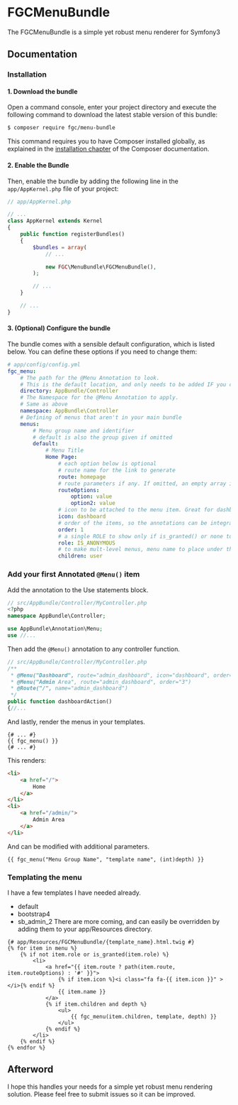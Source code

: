 # FGCMenuBundle
The FGCMenuBundle is a simple yet robust menu renderer for Symfony3
## Documentation
### Installation
#### 1. Download the bundle
Open a command console, enter your project directory and execute the following command to download the latest
stable version of this bundle:
```bash
$ composer require fgc/menu-bundle
```
This command requires you to have Composer installed globally, as explained in the 
[installation chapter](https://getcomposer.org/doc/00-intro.md) of the Composer documentation.
#### 2. Enable the Bundle
Then, enable the bundle by adding the following line in the ```app/AppKernel.php``` file of your project:
```php
// app/AppKernel.php

// ...
class AppKernel extends Kernel
{
    public function registerBundles()
    {
        $bundles = array(
            // ...

            new FGC\MenuBundle\FGCMenuBundle(),
        );

        // ...
    }

    // ...
}
```
#### 3. (Optional) Configure the bundle
The bundle comes with a sensible default configuration, which is listed below. You can define these options 
if you need to change them:
```yaml
# app/config/config.yml
fgc_menu:
    # The path for the @Menu Annotation to look.
    # This is the default location, and only needs to be added IF you changed the base Bundle
    directory: AppBundle/Controller
    # The Namespace for the @Menu Annotation to apply.
    # Same as above
    namespace: AppBundle\Controller
    # Defining of menus that aren't in your main bundle
    menus:
        # Menu group name and identifier
        # default is also the group given if omitted
        default:
            # Menu Title
            Home Page:
                # each option below is optional
                # route name for the link to generate
                route: homepage
                # route parameters if any. If omitted, an empty array is returned
                routeOptions: 
                    option: value
                    option2: value
                # icon to be attached to the menu item. Great for dashboards
                icon: dashboard
                # order of the items, so the annotations can be integrated smoothly
                order: 1
                # a single ROLE to show only if is_granted() or none to always show
                role: IS_ANONYMOUS
                # to make mult-level menus, menu name to place under this item.
                children: user
```
### Add your first Annotated ```@Menu()``` item
Add the annotation to the Use statements block.
```php
// src/AppBundle/Controller/MyController.php
<?php
namespace AppBundle\Controller;

use AppBundle\Annotation\Menu;
use //...
```

Then add the ```@Menu()``` annotation to any controller function.

```php
// src/AppBundle/Controller/MyController.php
/**
 * @Menu("Dashboard", route="admin_dashboard", icon="dashboard", order="1", group="admin", role="ROLE_ADMIN")
 * @Menu("Admin Area", route="admin_dashboard", order="3")
 * @Route("/", name="admin_dashboard")
 */
public function dashboardAction()
{//...
```

And lastly, render the menus in your templates.

```twig
{# ... #}
{{ fgc_menu() }}
{# ... #}
```

This renders:

```html
<li>
    <a href="/">
        Home
    </a>
</li>
<li>
    <a href="/admin/">
        Admin Area
    </a>
</li>    
```
And can be modified with additional parameters.
```twig
{{ fgc_menu("Menu Group Name", "template name", (int)depth) }}
```
### Templating the menu
I have a few templates I have needed already.
* default
* bootstrap4
* sb_admin_2
There are more coming, and can easily be overridden by adding them to your app/Resources directory.
```twig
{# app/Resources/FGCMenuBundle/{template_name}.html.twig #}
{% for item in menu %}
    {% if not item.role or is_granted(item.role) %}
        <li>
            <a href="{{ item.route ? path(item.route, item.routeOptions) : '#' }}">
                {% if item.icon %}<i class="fa fa-{{ item.icon }}" ></i>{% endif %}
                {{ item.name }}
            </a>
            {% if item.children and depth %}
                <ul>
                    {{ fgc_menu(item.children, template, depth) }}
                </ul>
            {% endif %}
        </li>
    {% endif %}
{% endfor %}
```
## Afterword
I hope this handles your needs for a simple yet robust menu rendering solution. 
Please feel free to submit issues so it can be improved.